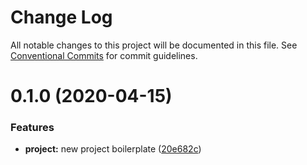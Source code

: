 # Change Log

All notable changes to this project will be documented in this file. See
[Conventional Commits](https://conventionalcommits.org) for commit guidelines.

# 0.1.0 (2020-04-15)

### Features

- **project:** new project boilerplate
  ([20e682c](https://github.com/timelessco/chakra-components/commit/20e682cca29bc7166edce5e10359da9c6ddc66c0))
